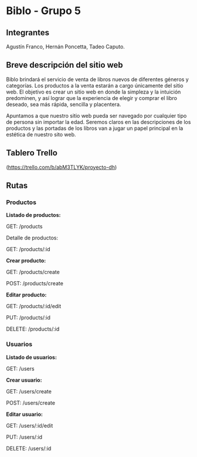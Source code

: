# Biblo - Grupo 5

## Integrantes

Agustín Franco, Hernán Poncetta, Tadeo Caputo.

## Breve descripción del sitio web

Biblo brindará el servicio de venta de libros nuevos de diferentes géneros y categorías. Los productos a la venta estarán a cargo únicamente del sitio web. El objetivo es crear un sitio web en donde la simpleza y la intuición predominen, y así lograr que la experiencia de elegir y comprar el libro deseado, sea más rápida, sencilla y placentera.

Apuntamos a que nuestro sitio web pueda ser navegado por cualquier tipo de persona sin importar la edad. Seremos claros en las descripciones de los productos y las portadas de los libros van a jugar un papel principal en la estética de nuestro sito web.

## Tablero Trello

(https://trello.com/b/abM3TLYK/proyecto-dh)

## Rutas

### Productos

**Listado de productos:**

GET: /products

Detalle de productos:

GET: /products/:id

**Crear producto:**

GET: /products/create

POST: /products/create

**Editar producto:**

GET:  /products/:id/edit

PUT: /products/:id

DELETE: /products/:id

### Usuarios

**Listado de usuarios:**

GET: /users

**Crear usuario:**

GET: /users/create

POST: /users/create

**Editar usuario:**

GET: /users/:id/edit

PUT: /users/:id

DELETE: /users/:id  